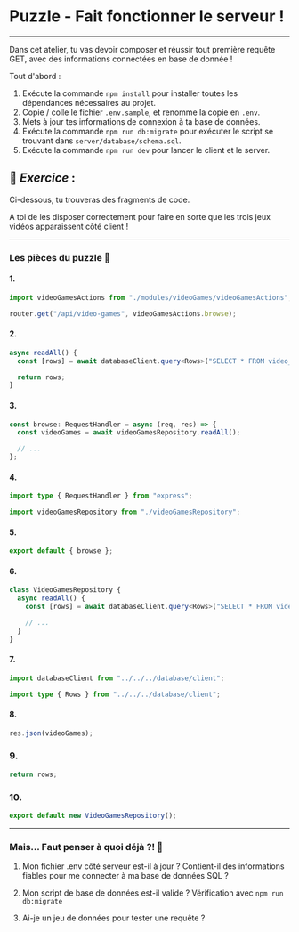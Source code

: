 # Puzzle - Fait fonctionner le serveur !

---

Dans cet atelier, tu vas devoir composer et réussir tout première requête GET, avec des informations
connectées en base de donnée !

Tout d'abord :

1. Exécute la commande `npm install` pour installer toutes les dépendances nécessaires au projet. 
2. Copie / colle le fichier `.env.sample`, et renomme la copie en `.env`.
3. Mets à jour tes informations de connexion à ta base de données.
4. Exécute la commande `npm run db:migrate` pour exécuter le script se trouvant dans `server/database/schema.sql`.
5. Exécute la commande `npm run dev` pour lancer le client et le server.

## 🧠 _Exercice_ :

Ci-dessous, tu trouveras des fragments de code.

A toi de les disposer correctement pour faire en sorte que les trois jeux vidéos apparaissent côté client !

---

### Les pièces du puzzle 🧩

#### 1.

```typescript
import videoGamesActions from "./modules/videoGames/videoGamesActions";

router.get("/api/video-games", videoGamesActions.browse);
```

#### 2.

```typescript
async readAll() {
  const [rows] = await databaseClient.query<Rows>("SELECT * FROM video_game");

  return rows;
}
```

#### 3.

```typescript
const browse: RequestHandler = async (req, res) => {
  const videoGames = await videoGamesRepository.readAll();

  // ...
};
```

#### 4. 
```typescript
import type { RequestHandler } from "express";

import videoGamesRepository from "./videoGamesRepository";
```

#### 5.

```typescript
export default { browse };
```

#### 6.

```typescript
class VideoGamesRepository {
  async readAll() {
    const [rows] = await databaseClient.query<Rows>("SELECT * FROM video_game");

    // ...
  }
}
```

#### 7.

```typescript
import databaseClient from "../../../database/client";

import type { Rows } from "../../../database/client";
```

#### 8.

```typescript
res.json(videoGames);
```

### 9.

```typescript
return rows;
```

### 10.

```typescript
export default new VideoGamesRepository();
```
---

### Mais... Faut penser à quoi déjà ?! 🤔

1. Mon fichier .env côté serveur est-il à jour ? Contient-il des informations fiables pour me connecter à ma base de données SQL ?

2. Mon script de base de données est-il valide ? Vérification avec `npm run db:migrate`

3. Ai-je un jeu de données pour tester une requête ?
